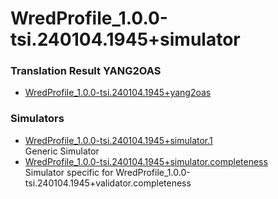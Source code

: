 # WredProfile_1.0.0-tsi.240104.1945+simulator  

### Translation Result YANG2OAS  
- [WredProfile_1.0.0-tsi.240104.1945+yang2oas](./WredProfile_1.0.0-tsi.240104.1945+yang2oas.yaml)  

### Simulators  
- [WredProfile_1.0.0-tsi.240104.1945+simulator.1](./WredProfile_1.0.0-tsi.240104.1945+simulator.1.yaml)  
  Generic Simulator
- [WredProfile_1.0.0-tsi.240104.1945+simulator.completeness](./WredProfile_1.0.0-tsi.240104.1945+simulator.completeness.yaml)  
  Simulator specific for WredProfile_1.0.0-tsi.240104.1945+validator.completeness 

